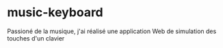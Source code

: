 # music-keyboard
Passioné de la musique, j'ai réalisé une application Web de simulation des touches d'un clavier 
